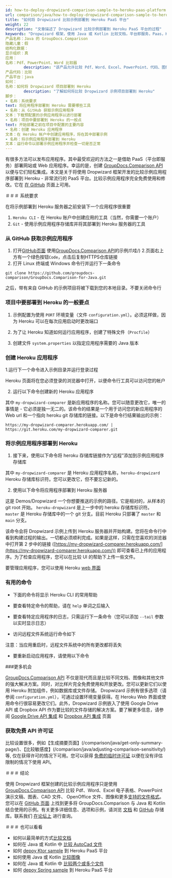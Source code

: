 ```yaml
---
id: how-to-deploy-dropwizard-comparison-sample-to-heroku-paas-platform
url: comparison/java/how-to-deploy-dropwizard-comparison-sample-to-heroku-paas-platform
title: "如何将 Dropwizard 比较示例部署到 Heroku PaaS 平台"
weight: 22
description: "文章描述了 Dropwizard 比较示例部署到 Heroku PaaS 平台的过程"
keywords: "Dropwizard 框架，使用 Java 或 Kotlin 比较文档，平台即服务，Paas，Heroku"
产品名称：Java 的 GroupDocs.Comparison
隐藏儿童：假
结构化数据：
显示组织：真
应用：
名称：Pdf、PowerPoint、Word 比较器
        description: "该产品允许比较 Pdf、Word、Excel、PowerPoint、代码、图像、AutoCad 和更多文档"
产品代码：比较
产品平台：java
如何：
名称：如何将 Dropwizard 项目部署到 Heroku
        description: "了解如何将比较 Dropwizard 示例项目部署到 Heroku"
脚步：
- 名称：系统要求
text: 将应用程序部署到 Heroku 需要哪些工具
- 名称：从 GitHub 获取示例应用程序
文本：下载预配置的示例应用程序以进行部署
- 名称：项目中要部署到 Heroku 的一般点
text: 开始部署之前在项目中配置的主要内容
- 名称：创建 Heroku 应用程序
文本：在 Heroku 帐户中创建应用程序，将在其中部署示例
- 名称：将示例应用程序部署到 Heroku
文本：运行命令以部署示例应用程序并检查一切是否正常
---
```


有很多方法可以发布应用程序。其中最受欢迎的方法之一是借助 PaaS（平台即服务）部署网站或 Web 应用程序。幸运的是，创建 [GroupDocs.Comparison API](https://products.groupdocs.com/comparison/java) 以便与它们轻松集成。本文是关于将使用 Dropwizard 框架开发的比较示例应用程序部署到 Heroku - 非常流行的 PaaS 平台。比较示例应用程序完全免费使用和修改。它在 [在 GitHub](https://github.com/groupdocs-comparison/GroupDocs.Comparison-for-Java/tree/68c3f01/Demos/Dropwizard) 页面上可用。

＃＃＃ 系统要求

在将示例部署到 Heroku 服务器之前安装下一个应用程序很重要

1. `Heroku CLI` - 在 Heroku 账户中创建应用的工具（当然，你需要一个账户）
2. `Git` - 使用示例应用程序存储库并将其部署到 Heroku 服务器的工具

### 从 GitHub 获取示例应用程序

1. 打开[GitHub页面](https://github.com/groupdocs-comparison/GroupDocs.Comparison-for-Java) 使用[GroupDocs.Comparison API](https://products.groupdocs.com/comparison/)的示例爪哇/)
2.页面右上方有一个绿色按钮`Code`，点击后复制HTTPS仓库链接
3. 打开 Linux 终端或 Windows 命令行并运行下一条命令

```外壳
git clone https://github.com/groupdocs-comparison/GroupDocs.Comparison-for-Java.git
```

之后，带有来自 GitHub 的示例项目将被下载到您的本地目录。不要关闭命令行


### 项目中要部署到 Heroku 的一般要点

1. 示例配置为使用 `PORT` 环境变量（文件 `configuration.yml`）。必须这样做，因为 Heroku 可以在每次应用启动时更改端口

<script src="https://gist.github.com/groupdocs-comparison-gists/03c23b58c3448dd517029a37d3f1118d.js"></script>

2. 为了让 Heroku 知道如何运行应用程序，创建了特殊文件（`Procfile`）

<script src="https://gist.github.com/groupdocs-comparison-gists/6c193c0ab14440ef6265018b54e2956e.js"></script>

3. 创建文件 `system.properties` 以指定应用程序需要的 Java 版本

<script src="https://gist.github.com/groupdocs-comparison-gists/387d00d93e8527292e71385fa0c22d0f.js"></script>

### 创建 Heroku 应用程序

1.运行下一个命令进入示例目录并运行登录过程

<script src="https://gist.github.com/groupdocs-comparison-gists/5846d06dbc8f5a099596e10531a1fc20.js"></script>

Heroku 页面将在您必须登录的浏览器中打开，以便命令行工具可以访问您的帐户

2. 运行以下命令创建新的 Heroku 应用程序

<script src="https://gist.github.com/groupdocs-comparison-gists/70a482acde3a286d42a34939019c0a95.js"></script>

其中 `my-dropwizard-comparer` 是新应用程序的名称。您可以随意更改它，唯一的事情是 - 它必须是独一无二的。该命令的结果是一个用于访问您的新应用程序的 Web url 和一个指向 heroku git 存储库的链接。以下是命令行结果输出的示例：

```外壳
https://my-dropwizard-comparer.herokuapp.com/ | https://git.heroku.com/my-dropwizard-comparer.git
```

### 将示例应用程序部署到 Heroku

1. 接下来，使用以下命令将 heroku 存储库链接作为“远程”添加到示例应用程序存储库

<script src="https://gist.github.com/groupdocs-comparison-gists/bf5d9c5d71cdd1a4a7fdd52ee552942a.js"></script>
    



其中 `my-dropwizard-comparer` 是 Heroku 应用程序名称，`heroku-dropwizard` Heroku 存储库标识符。您可以更改它，但不要忘记新的。

2. 使用以下命令将应用程序部署到 Heroku 服务器

<script src="https://gist.github.com/groupdocs-comparison-gists/f605188b333f3ae13f048837f89892f4.js"></script>
    



这是 Demos/Dropwizard 一个你想要推送的示例的路径。它是相对的，从样本的 git root 开始。 `heroku-dropwizard` 是上一步中的 heroku 存储库标识符。 `master` 是 Heroku 存储库中的一个 git 分支。目前 Heroku 只部署了 `master` 和 `main` 分支。
    



该命令会将 Dropwizard 示例上传到 Heroku 服务器并开始构建。您将在命令行中看到构建过程的输出。一切都必须顺利完成。如果是这样，只需在您喜欢的浏览器中打开第 2 步中的链接 ([https://my-dropwizard-comparer.herokuapp.com/](https://my-dropwizard-comparer.herokuapp.com/)) 即可查看已上传的应用程序。为了检查应用程序，您可以在比较 UI 的帮助下上传一些文件。

要管理应用程序，您可以使用 Heroku [web 界面](https://dashboard.heroku.com/apps)

### 有用的命令

* 下面的命令将显示 Heroku CLI 的常用帮助

<script src="https://gist.github.com/groupdocs-comparison-gists/2227f67f2799830aafa784cb787a9c3e.js"></script>

* 要查看特定命令的帮助，请在 `help` 单词之后输入

<script src="https://gist.github.com/groupdocs-comparison-gists/2feb7810177c6918d9651e2a898ce3a7.js"></script>

* 要查看特定应用程序的日志，只需运行下一条命令（您可以添加 `--tail` 参数以实时显示日志）

<script src="https://gist.github.com/groupdocs-comparison-gists/4984f5d703b956cb9c2db0193dfdcea3.js"></script>

* 访问远程文件系统运行命令如下

<script src="https://gist.github.com/groupdocs-comparison-gists/eb2c27b5111502e256b121fae24f50ad.js"></script>

注意：当应用重启时，远程文件系统中的所有更改都将丢失

* 要重新启动应用程序，请使用以下命令

<script src="https://gist.github.com/groupdocs-comparison-gists/f06a5c8ad2cd9c1d7313459d96abccce.js"></script>

###更多机会

[GroupDocs.Comparison API](https://products.groupdocs.com/comparison/java/) 不仅是现代而且是比较不同文档、图像和其他文件的强大解决方案。同时，对比样片完全免费使用和开放更改。您可以更新它们以使用 Heroku 附加组件，例如数据库或文件存储。 Dropwizard 示例有很多选项（请参阅 `configuration.yml`），可通过设置环境变量获得。在 Heroku Web 界面或使用命令行很容易更改它们。此外，Dropwizard 示例嵌入了使用 Google Drive API 或 Dropbox API 作为要比较的文件存储的解决方案。要了解更多信息，请参阅 [Google Drive API 集成](/comparison/java/how-to-use-google-drive-api-as-files-source-for-comparison-api/) 和 [Dropbox API 集成](/比较/java/how-to-use-dropbox-api-as-files-source-for-comparison-api/) 页面

### 获取免费 API 许可证

比较设置很多，例如【生成摘要页面】(/comparison/java/get-only-summary-page/)、【比较敏感度】(/comparison/java/adjusting-comparison-sensitivity/)等, 仅在获得许可的情况下可用。您可以获得 [免费的临时许可证](https://purchase.groupdocs.com/temporary-license) 以便在没有评估限制的情况下使用 API。

＃＃＃ 结论

使用 Dropwizard 框架创建的比较示例应用程序只是使用 [GroupDocs.Comparison API](https://products.groupdocs.com/comparison/) 比较 Pdf、Word、Excel 电子表格、PowerPoint 演示文稿、图表、CAD 文件、 OpenOffice 文件、图像和更多[支持的文件格式](/comparison/java/supported-document-formats/)。您可以在 [GitHub 页面](https://github.com/groupdocs-comparison/GroupDocs.Comparison-for-Java) 上找到更多将 GroupDocs.Comparison 与 Java 和 Kotlin 结合使用的示例。有关更多详细信息、选项和示例，请浏览 [文档](/comparison/java/getting-started/) 和 [GitHub](https://github.com/groupdocs-comparison) 存储库。联系我们 [在论坛上](https://forum.groupdocs.com/) 进行查询。

＃＃＃ 也可以看看

* 如何以最简单的方式[比较文档](/comparison/java/how-to-compare-documents-in-the-easyest-way)
* 如何在 Java 或 Kotlin 中 [比较 AutoCad 文件](/comparison/java/how-to-compare-autocad-drawings)
* 如何 [depoy Ktor sample](comparison/java/how-to-deploy-ktor-comparison-sample-to-heroku-paas-platform) 到 Heroku PaaS 平台
* 如何使用 Java 或 Kotlin [比较图像](/comparison/java/how-to-compare-images-using-java-or-kotlin)
* 如何在 Java 或 Kotlin 中 [比较两个或多个文件](/comparison/java/how-to-compare-two-or-more-files-in-java-or-kotlin)
* 如何 [depoy Spring sample](/comparison/java/how-to-deploy-spring-comparison-sample-to-heroku-paas-platform) 到 Heroku PaaS 平台

